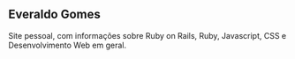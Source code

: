 ## Everaldo Gomes


Site pessoal, com informações sobre Ruby on Rails, Ruby, Javascript, CSS e Desenvolvimento Web em geral.


